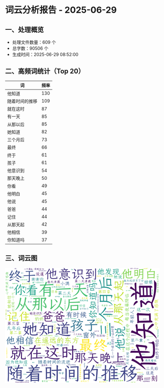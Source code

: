 # 词云分析报告 - 2025-06-29

## 一、处理概览
- 处理文件数量：609 个
- 总字数：90506 个
- 生成时间：2025-06-29 08:52:00

## 二、高频词统计（Top 20）
| 词 | 频率 |
|----|----|
| 他知道 | 130 |
| 随着时间的推移 | 109 |
| 就在这时 | 87 |
| 有一天 | 85 |
| 从那以后 | 85 |
| 她知道 | 82 |
| 三个月后 | 73 |
| 最终 | 66 |
| 终于 | 61 |
| 孩子 | 61 |
| 他意识到 | 54 |
| 那天晚上 | 50 |
| 你看 | 49 |
| 他明白 | 45 |
| 他说 | 45 |
| 爸爸 | 44 |
| 记住 | 44 |
| 从那天起 | 42 |
| 他相信 | 39 |
| 你知道吗 | 37 |


## 三、词云图
![词云图](../images/wordcloud_20250629.png)
